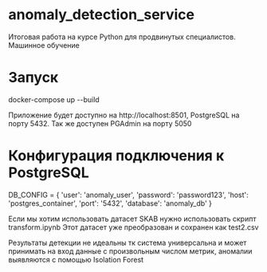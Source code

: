 # anomaly_detection_service
Итоговая работа на курсе Python для продвинутых специалистов. Машинное обучение
# Запуск
docker-compose up --build

Приложение будет доступно на http://localhost:8501, 
PostgreSQL на порту 5432. 
Так же доступен PGAdmin на порту 5050

# Конфигурация подключения к PostgreSQL
DB_CONFIG = {
    'user': 'anomaly_user',
    'password': 'password123',
    'host': 'postgres_container',
    'port': '5432',
    'database': 'anomaly_db'
}

Если мы хотим использовать датасет SKAB  нужно использовать скрипт transform.ipynb
Этот датасет уже преобразован и сохранен как test2.csv

Результаты детекции не идеальны тк система универсальна и может принимать на вход данные с произвольным числом метрик, аномалии выявляются с помощью Isolation Forest


